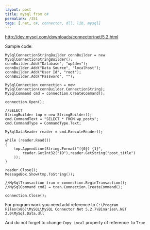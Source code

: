 ```yaml
---
layout: post
title: mysql from c#
permalink: /351
tags: [.net, c#, connector, dll, lib, mysql]
---
```


<http://dev.mysql.com/downloads/connector/net/5.2.html>

Sample code:

    MySqlConnectionStringBuilder connBuilder = new MySqlConnectionStringBuilder();
    connBuilder.Add("Database", "wp4dev");
    connBuilder.Add("Data Source", "localhost");
    connBuilder.Add("User Id", "root");
    connBuilder.Add("Password", "");

    MySqlConnection connection = new MySqlConnection(connBuilder.ConnectionString);
    MySqlCommand cmd = connection.CreateCommand();

    connection.Open();

    //SELECT
    StringBuilder tmp = new StringBuilder();
    cmd.CommandText = "SELECT * FROM wp_posts";
    cmd.CommandType = CommandType.Text;

    MySqlDataReader reader = cmd.ExecuteReader();

    while (reader.Read())
    {
        tmp.AppendLine(String.Format("({0}) {1}",
            reader.GetInt32("ID"),reader.GetString("post_title")
        ));
    }

    reader.Close();
    MessageBox.Show(tmp.ToString());

    //MySqlTransaction tran = connection.BeginTransaction();
    //MySqlCommand cmd2 = tran.Connection.CreateCommand();

    connection.Close();

For program work you need add reference to `C:\Program Files(x86)\MySQL\MySQL Connector Net 5.2.7\Binaries\.NET 2.0\MySql.Data.dll`

And do not forget to change `Copy Local` property of reference  to `True`
